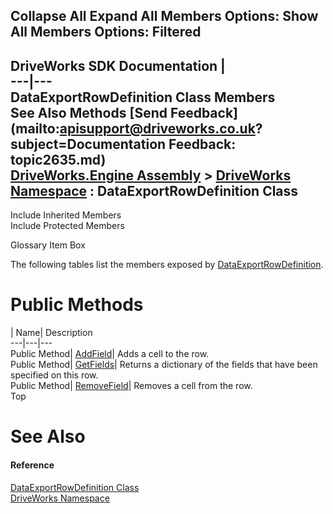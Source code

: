 Collapse All Expand All Members Options: Show All  Members Options: Filtered   
---  
DriveWorks SDK Documentation  |   
---|---  
DataExportRowDefinition Class Members   
See Also Methods [Send Feedback](mailto:apisupport@driveworks.co.uk?subject=Documentation Feedback: topic2635.md)  
[DriveWorks.Engine Assembly](topic2156.md) > [DriveWorks Namespace](topic2159.md) : DataExportRowDefinition Class  
---  
  
Include Inherited Members    
Include Protected Members  


Glossary Item Box

The following tables list the members exposed by [DataExportRowDefinition](topic2635.md).

# Public Methods

| Name| Description  
---|---|---  
Public Method| [AddField](topic2641.md)| Adds a cell to the row.   
Public Method| [GetFields](topic2642.md)| Returns a dictionary of the fields that have been specified on this row.   
Public Method| [RemoveField](topic2643.md)| Removes a cell from the row.   
Top

# See Also

#### Reference

[DataExportRowDefinition Class](topic2635.md)   
[DriveWorks Namespace](topic2159.md)


